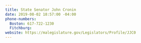 ```yaml
---
title: State Senator John Cronin
date: 2019-08-02 18:57:00 -04:00
phone-numbers:
  Boston: 617-722-1230
  Fitchburg: 
website: https://malegislature.gov/Legislators/Profile/JJC0
---
```


